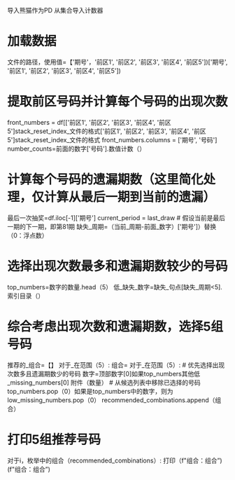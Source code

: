 导入熊猫作为PD
从集合导入计数器

# 加载数据
文件的路径，使用值=【'期号'，'前区1', '前区2', '前区3', '前区4', '前区5'])['期号', '前区1', '前区2', '前区3', '前区4', '前区5'])

# 提取前区号码并计算每个号码的出现次数
front_numbers = df[['前区1', '前区2', '前区3', '前区4', '前区5']stack_reset_index_文件的格式['前区1', '前区2', '前区3', '前区4', '前区5']stack_reset_index_文件的格式
front_numbers.columns = ['期号', '号码']
number_counts=前面的数字['号码'].数值计数（）

# 计算每个号码的遗漏期数（这里简化处理，仅计算从最后一期到当前的遗漏）
最后一次抽奖=df.iloc[-1]['期号']
current_period = last_draw  # 假设当前是最后一期的下一期，即第81期
缺失_周期=（当前_周期-前面_数字）['期号']）替换（0：浮点数）

# 选择出现次数最多和遗漏期数较少的号码
top_numbers=数字的数量.head（5）
低_缺失_数字=缺失_句点[缺失_周期<5].索引目录（）

# 综合考虑出现次数和遗漏期数，选择5组号码
推荐的_组合=【】
对于_在范围（5）:
组合=
对于_在范围（5）:
        # 优先选择出现次数多且遗漏期数少的号码
数字=顶部数字[0]如果top_numbers其他低_missing_numbers[0]
附件（数量）
        # 从候选列表中移除已选择的号码
top_numbers.pop（0）如果是top_numbers中的数字，则为low_missing_numbers.pop（0）
recommended_combinations.append（组合）

# 打印5组推荐号码
对于i，枚举中的组合（recommended_combinations）:
打印（f"组合：组合”)(f"组合：组合”)
